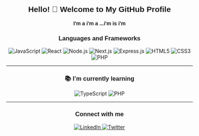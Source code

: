 <link href="https://fonts.googleapis.com/css2?family=Inter:opsz,wght@14..32,100..900&family=Poppins:wght@400;600&display=swap" rel="stylesheet">

<h2 align="center" style="font-family: 'Poppins', sans-serif;">
  Hello! 👋 Welcome to My GitHub Profile
</h2>

<p align="center" style="font-family: 'Poppins', sans-serif;">
  <strong>
    I'm a  i'm a ...i'm is i'm
  </strong>
</p>

<h3 align="center" style="font-family: 'Poppins', sans-serif;">Languages and Frameworks</h3>
<p align="center">
  <img src="https://img.shields.io/badge/-JavaScript-F7DF1E?logo=javascript&logoColor=black&style=for-the-badge" alt="JavaScript" />
  <img src="https://img.shields.io/badge/-React-61DAFB?logo=react&logoColor=black&style=for-the-badge" alt="React" />
  <img src="https://img.shields.io/badge/-Node.js-339933?logo=nodedotjs&logoColor=white&style=for-the-badge" alt="Node.js" />
  <img src="https://img.shields.io/badge/-Next.js-000000?logo=nextdotjs&logoColor=white&style=for-the-badge" alt="Next.js" />
  <img src="https://img.shields.io/badge/-Express.js-000000?logo=express&logoColor=white&style=for-the-badge" alt="Express.js" />
  <img src="https://img.shields.io/badge/-HTML5-E34F26?logo=html5&logoColor=white&style=for-the-badge" alt="HTML5" />
  <img src="https://img.shields.io/badge/-CSS3-1572B6?logo=css3&logoColor=white&style=for-the-badge" alt="CSS3" />
  <img src="https://img.shields.io/badge/-PHP-777BB4?logo=php&logoColor=white&style=for-the-badge" alt="PHP" />
</p>


---

<h3 align="center" style="font-family: 'Poppins', sans-serif;">📚 I’m currently learning</h3>
<p align="center">
  <img src="https://img.shields.io/badge/-TypeScript-3178C6?logo=typescript&logoColor=white" alt="TypeScript" />
  <img src="https://img.shields.io/badge/-PHP-777BB4?logo=php&logoColor=white" alt="PHP" />
</p>

---

<h3 align="center" style="font-family: 'Poppins', sans-serif;">Connect with me</h3>
<p align="center">
  <a href="https://www.linkedin.com/in/your-linkedin" target="_blank">
    <img src="https://img.shields.io/badge/LinkedIn-0077B5?style=for-the-badge&logo=linkedin&logoColor=white" alt="LinkedIn" />
  </a>
  <a href="https://twitter.com/your-twitter" target="_blank">
    <img src="https://img.shields.io/badge/Twitter-1DA1F2?style=for-the-badge&logo=twitter&logoColor=white" alt="Twitter" />
  </a>
</p>
